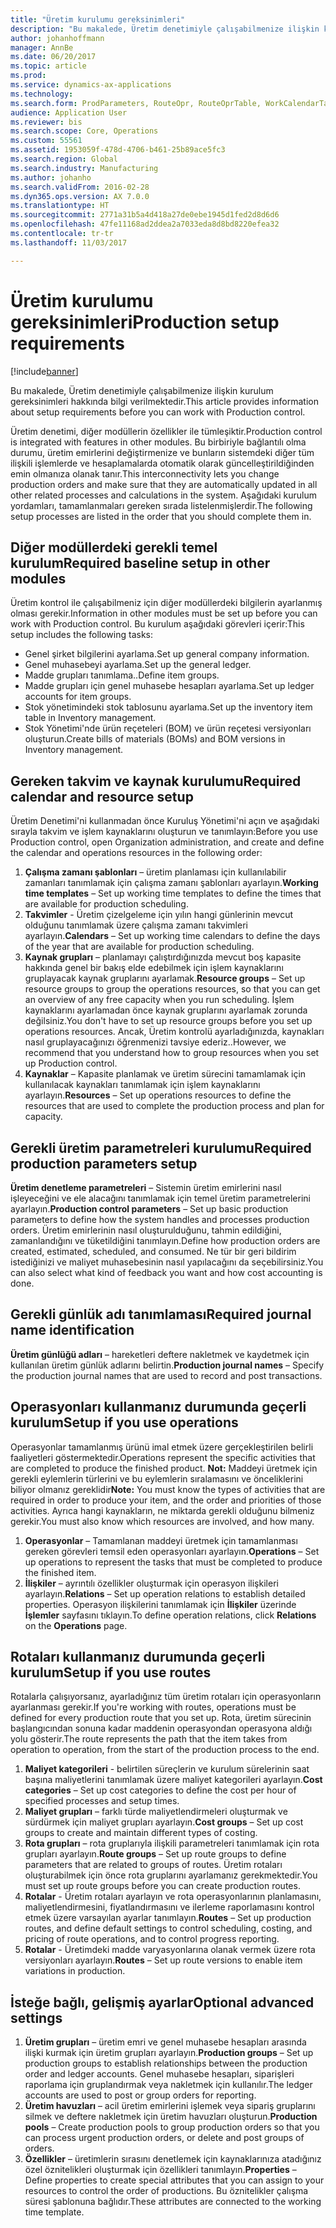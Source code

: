```yaml
---
title: "Üretim kurulumu gereksinimleri"
description: "Bu makalede, Üretim denetimiyle çalışabilmenize ilişkin kurulum gereksinimleri hakkında bilgi verilmektedir."
author: johanhoffmann
manager: AnnBe
ms.date: 06/20/2017
ms.topic: article
ms.prod: 
ms.service: dynamics-ax-applications
ms.technology: 
ms.search.form: ProdParameters, RouteOpr, RouteOprTable, WorkCalendarTable, WorkTimeTable, WrkCtrTable
audience: Application User
ms.reviewer: bis
ms.search.scope: Core, Operations
ms.custom: 55561
ms.assetid: 1953059f-478d-4706-b461-25b89ace5fc3
ms.search.region: Global
ms.search.industry: Manufacturing
ms.author: johanho
ms.search.validFrom: 2016-02-28
ms.dyn365.ops.version: AX 7.0.0
ms.translationtype: HT
ms.sourcegitcommit: 2771a31b5a4d418a27de0ebe1945d1fed2d8d6d6
ms.openlocfilehash: 47fe11168ad2ddea2a7033eda8d8bd8220efea32
ms.contentlocale: tr-tr
ms.lasthandoff: 11/03/2017

---
```


# <a name="production-setup-requirements"></a><span data-ttu-id="4a3ee-103">Üretim kurulumu gereksinimleri</span><span class="sxs-lookup"><span data-stu-id="4a3ee-103">Production setup requirements</span></span>

[!include[banner](../includes/banner.md)]


<span data-ttu-id="4a3ee-104">Bu makalede, Üretim denetimiyle çalışabilmenize ilişkin kurulum gereksinimleri hakkında bilgi verilmektedir.</span><span class="sxs-lookup"><span data-stu-id="4a3ee-104">This article provides information about setup requirements before you can work with Production control.</span></span> 

<span data-ttu-id="4a3ee-105">Üretim denetimi, diğer modüllerin özellikler ile tümleşiktir.</span><span class="sxs-lookup"><span data-stu-id="4a3ee-105">Production control is integrated with features in other modules.</span></span> <span data-ttu-id="4a3ee-106">Bu birbiriyle bağlantılı olma durumu, üretim emirlerini değiştirmenize ve bunların sistemdeki diğer tüm ilişkili işlemlerde ve hesaplamalarda otomatik olarak güncelleştirildiğinden emin olmanıza olanak tanır.</span><span class="sxs-lookup"><span data-stu-id="4a3ee-106">This interconnectivity lets you change production orders and make sure that they are automatically updated in all other related processes and calculations in the system.</span></span> <span data-ttu-id="4a3ee-107">Aşağıdaki kurulum yordamları, tamamlanmaları gereken sırada listelenmişlerdir.</span><span class="sxs-lookup"><span data-stu-id="4a3ee-107">The following setup processes are listed in the order that you should complete them in.</span></span>

## <a name="required-baseline-setup-in-other-modules"></a><span data-ttu-id="4a3ee-108">Diğer modüllerdeki gerekli temel kurulum</span><span class="sxs-lookup"><span data-stu-id="4a3ee-108">Required baseline setup in other modules</span></span>
<span data-ttu-id="4a3ee-109">Üretim kontrol ile çalışabilmeniz için diğer modüllerdeki bilgilerin ayarlanmış olması gerekir.</span><span class="sxs-lookup"><span data-stu-id="4a3ee-109">Information in other modules must be set up before you can work with Production control.</span></span> <span data-ttu-id="4a3ee-110">Bu kurulum aşağıdaki görevleri içerir:</span><span class="sxs-lookup"><span data-stu-id="4a3ee-110">This setup includes the following tasks:</span></span>

-   <span data-ttu-id="4a3ee-111">Genel şirket bilgilerini ayarlama.</span><span class="sxs-lookup"><span data-stu-id="4a3ee-111">Set up general company information.</span></span>
-   <span data-ttu-id="4a3ee-112">Genel muhasebeyi ayarlama.</span><span class="sxs-lookup"><span data-stu-id="4a3ee-112">Set up the general ledger.</span></span>
-   <span data-ttu-id="4a3ee-113">Madde grupları tanımlama..</span><span class="sxs-lookup"><span data-stu-id="4a3ee-113">Define item groups.</span></span>
-   <span data-ttu-id="4a3ee-114">Madde grupları için genel muhasebe hesapları ayarlama.</span><span class="sxs-lookup"><span data-stu-id="4a3ee-114">Set up ledger accounts for item groups.</span></span>
-   <span data-ttu-id="4a3ee-115">Stok yönetimindeki stok tablosunu ayarlama.</span><span class="sxs-lookup"><span data-stu-id="4a3ee-115">Set up the inventory item table in Inventory management.</span></span>
-   <span data-ttu-id="4a3ee-116">Stok Yönetimi'nde ürün reçeteleri (BOM) ve ürün reçetesi versiyonları oluşturun.</span><span class="sxs-lookup"><span data-stu-id="4a3ee-116">Create bills of materials (BOMs) and BOM versions in Inventory management.</span></span>

## <a name="required-calendar-and-resource-setup"></a><span data-ttu-id="4a3ee-117">Gereken takvim ve kaynak kurulumu</span><span class="sxs-lookup"><span data-stu-id="4a3ee-117">Required calendar and resource setup</span></span>
<span data-ttu-id="4a3ee-118">Üretim Denetimi'ni kullanmadan önce Kuruluş Yönetimi'ni açın ve aşağıdaki sırayla takvim ve işlem kaynaklarını oluşturun ve tanımlayın:</span><span class="sxs-lookup"><span data-stu-id="4a3ee-118">Before you use Production control, open Organization administration, and create and define the calendar and operations resources in the following order:</span></span>

1.  <span data-ttu-id="4a3ee-119">**Çalışma zamanı şablonları** – üretim planlaması için kullanılabilir zamanları tanımlamak için çalışma zamanı şablonları ayarlayın.</span><span class="sxs-lookup"><span data-stu-id="4a3ee-119">**Working time templates** – Set up working time templates to define the times that are available for production scheduling.</span></span>
2.  <span data-ttu-id="4a3ee-120">**Takvimler** - Üretim çizelgeleme için yılın hangi günlerinin mevcut olduğunu tanımlamak üzere çalışma zamanı takvimleri ayarlayın.</span><span class="sxs-lookup"><span data-stu-id="4a3ee-120">**Calendars** – Set up working time calendars to define the days of the year that are available for production scheduling.</span></span>
3.  <span data-ttu-id="4a3ee-121">**Kaynak grupları** – planlamayı çalıştırdığınızda mevcut boş kapasite hakkında genel bir bakış elde edebilmek için işlem kaynaklarını gruplayacak kaynak gruplarını ayarlamak.</span><span class="sxs-lookup"><span data-stu-id="4a3ee-121">**Resource groups** – Set up resource groups to group the operations resources, so that you can get an overview of any free capacity when you run scheduling.</span></span> <span data-ttu-id="4a3ee-122">İşlem kaynaklarını ayarlamadan önce kaynak gruplarını ayarlamak zorunda değilsiniz.</span><span class="sxs-lookup"><span data-stu-id="4a3ee-122">You don't have to set up resource groups before you set up operations resources.</span></span> <span data-ttu-id="4a3ee-123">Ancak, Üretim kontrolü ayarladığınızda, kaynakları nasıl gruplayacağınızı öğrenmenizi tavsiye ederiz..</span><span class="sxs-lookup"><span data-stu-id="4a3ee-123">However, we recommend that you understand how to group resources when you set up Production control.</span></span>
4.  <span data-ttu-id="4a3ee-124">**Kaynaklar** – Kapasite planlamak ve üretim sürecini tamamlamak için kullanılacak kaynakları tanımlamak için işlem kaynaklarını ayarlayın.</span><span class="sxs-lookup"><span data-stu-id="4a3ee-124">**Resources** – Set up operations resources to define the resources that are used to complete the production process and plan for capacity.</span></span>

## <a name="required-production-parameters-setup"></a><span data-ttu-id="4a3ee-125">Gerekli üretim parametreleri kurulumu</span><span class="sxs-lookup"><span data-stu-id="4a3ee-125">Required production parameters setup</span></span>
<span data-ttu-id="4a3ee-126">**Üretim denetleme parametreleri** – Sistemin üretim emirlerini nasıl işleyeceğini ve ele alacağını tanımlamak için temel üretim parametrelerini ayarlayın.</span><span class="sxs-lookup"><span data-stu-id="4a3ee-126">**Production control parameters** – Set up basic production parameters to define how the system handles and processes production orders.</span></span> <span data-ttu-id="4a3ee-127">Üretim emirlerinin nasıl oluşturulduğunu, tahmin edildiğini, zamanlandığını ve tüketildiğini tanımlayın.</span><span class="sxs-lookup"><span data-stu-id="4a3ee-127">Define how production orders are created, estimated, scheduled, and consumed.</span></span> <span data-ttu-id="4a3ee-128">Ne tür bir geri bildirim istediğinizi ve maliyet muhasebesinin nasıl yapılacağını da seçebilirsiniz.</span><span class="sxs-lookup"><span data-stu-id="4a3ee-128">You can also select what kind of feedback you want and how cost accounting is done.</span></span>

## <a name="required-journal-name-identification"></a><span data-ttu-id="4a3ee-129">Gerekli günlük adı tanımlaması</span><span class="sxs-lookup"><span data-stu-id="4a3ee-129">Required journal name identification</span></span>
<span data-ttu-id="4a3ee-130">**Üretim günlüğü adları** – hareketleri deftere nakletmek ve kaydetmek için kullanılan üretim günlük adlarını belirtin.</span><span class="sxs-lookup"><span data-stu-id="4a3ee-130">**Production journal names** – Specify the production journal names that are used to record and post transactions.</span></span>

## <a name="setup-if-you-use-operations"></a><span data-ttu-id="4a3ee-131">Operasyonları kullanmanız durumunda geçerli kurulum</span><span class="sxs-lookup"><span data-stu-id="4a3ee-131">Setup if you use operations</span></span>
<span data-ttu-id="4a3ee-132">Operasyonlar tamamlanmış ürünü imal etmek üzere gerçekleştirilen belirli faaliyetleri göstermektedir.</span><span class="sxs-lookup"><span data-stu-id="4a3ee-132">Operations represent the specific activities that are completed to produce the finished product.</span></span> <span data-ttu-id="4a3ee-133">**Not:** Maddeyi üretmek için gerekli eylemlerin türlerini ve bu eylemlerin sıralamasını ve önceliklerini biliyor olmanız gereklidir</span><span class="sxs-lookup"><span data-stu-id="4a3ee-133">**Note:** You must know the types of activities that are required in order to produce your item, and the order and priorities of those activities.</span></span> <span data-ttu-id="4a3ee-134">Ayrıca hangi kaynakların, ne miktarda gerekli olduğunu bilmeniz gerekir.</span><span class="sxs-lookup"><span data-stu-id="4a3ee-134">You must also know which resources are involved, and how many.</span></span>

1.  <span data-ttu-id="4a3ee-135">**Operasyonlar** – Tamamlanan maddeyi üretmek için tamamlanması gereken görevleri temsil eden operasyonları ayarlayın.</span><span class="sxs-lookup"><span data-stu-id="4a3ee-135">**Operations** – Set up operations to represent the tasks that must be completed to produce the finished item.</span></span>
2.  <span data-ttu-id="4a3ee-136">**İlişkiler** – ayrıntılı özellikler oluşturmak için operasyon ilişkileri ayarlayın.</span><span class="sxs-lookup"><span data-stu-id="4a3ee-136">**Relations** – Set up operation relations to establish detailed properties.</span></span> <span data-ttu-id="4a3ee-137">Operasyon ilişkilerini tanımlamak için **İlişkiler** üzerinde **İşlemler** sayfasını tıklayın.</span><span class="sxs-lookup"><span data-stu-id="4a3ee-137">To define operation relations, click **Relations** on the **Operations** page.</span></span>

## <a name="setup-if-you-use-routes"></a><span data-ttu-id="4a3ee-138">Rotaları kullanmanız durumunda geçerli kurulum</span><span class="sxs-lookup"><span data-stu-id="4a3ee-138">Setup if you use routes</span></span>
<span data-ttu-id="4a3ee-139">Rotalarla çalışıyorsanız, ayarladığınız tüm üretim rotaları için operasyonların ayarlanması gerekir.</span><span class="sxs-lookup"><span data-stu-id="4a3ee-139">If you're working with routes, operations must be defined for every production route that you set up.</span></span> <span data-ttu-id="4a3ee-140">Rota, üretim sürecinin başlangıcından sonuna kadar maddenin operasyondan operasyona aldığı yolu gösterir.</span><span class="sxs-lookup"><span data-stu-id="4a3ee-140">The route represents the path that the item takes from operation to operation, from the start of the production process to the end.</span></span>

1.  <span data-ttu-id="4a3ee-141">**Maliyet kategorileri** - belirtilen süreçlerin ve kurulum sürelerinin saat başına maliyetlerini tanımlamak üzere maliyet kategorileri ayarlayın.</span><span class="sxs-lookup"><span data-stu-id="4a3ee-141">**Cost categories** – Set up cost categories to define the cost per hour of specified processes and setup times.</span></span>
2.  <span data-ttu-id="4a3ee-142">**Maliyet grupları** – farklı türde maliyetlendirmeleri oluşturmak ve sürdürmek için maliyet grupları ayarlayın.</span><span class="sxs-lookup"><span data-stu-id="4a3ee-142">**Cost groups** – Set up cost groups to create and maintain different types of costing.</span></span>
3.  <span data-ttu-id="4a3ee-143">**Rota grupları** – rota gruplarıyla ilişkili parametreleri tanımlamak için rota grupları ayarlayın.</span><span class="sxs-lookup"><span data-stu-id="4a3ee-143">**Route groups** – Set up route groups to define parameters that are related to groups of routes.</span></span> <span data-ttu-id="4a3ee-144">Üretim rotaları oluşturabilmek için önce rota gruplarını ayarlamanız gerekmektedir.</span><span class="sxs-lookup"><span data-stu-id="4a3ee-144">You must set up route groups before you can create production routes.</span></span>
4.  <span data-ttu-id="4a3ee-145">**Rotalar** - Üretim rotaları ayarlayın ve rota operasyonlarının planlamasını, maliyetlendirmesini, fiyatlandırmasını ve ilerleme raporlamasını kontrol etmek üzere varsayılan ayarlar tanımlayın.</span><span class="sxs-lookup"><span data-stu-id="4a3ee-145">**Routes** – Set up production routes, and define default settings to control scheduling, costing, and pricing of route operations, and to control progress reporting.</span></span>
5.  <span data-ttu-id="4a3ee-146">**Rotalar** - Üretimdeki madde varyasyonlarına olanak vermek üzere rota versiyonları ayarlayın.</span><span class="sxs-lookup"><span data-stu-id="4a3ee-146">**Routes** – Set up route versions to enable item variations in production.</span></span>

## <a name="optional-advanced-settings"></a><span data-ttu-id="4a3ee-147">İsteğe bağlı, gelişmiş ayarlar</span><span class="sxs-lookup"><span data-stu-id="4a3ee-147">Optional advanced settings</span></span>
1.  <span data-ttu-id="4a3ee-148">**Üretim grupları** – üretim emri ve genel muhasebe hesapları arasında ilişki kurmak için üretim grupları ayarlayın.</span><span class="sxs-lookup"><span data-stu-id="4a3ee-148">**Production groups** – Set up production groups to establish relationships between the production order and ledger accounts.</span></span> <span data-ttu-id="4a3ee-149">Genel muhasebe hesapları, siparişleri raporlama için gruplandırmak veya nakletmek için kullanılır.</span><span class="sxs-lookup"><span data-stu-id="4a3ee-149">The ledger accounts are used to post or group orders for reporting.</span></span>
2.  <span data-ttu-id="4a3ee-150">**Üretim havuzları** – acil üretim emirlerini işlemek veya sipariş gruplarını silmek ve deftere nakletmek için üretim havuzları oluşturun.</span><span class="sxs-lookup"><span data-stu-id="4a3ee-150">**Production pools** – Create production pools to group production orders so that you can process urgent production orders, or delete and post groups of orders.</span></span>
3.  <span data-ttu-id="4a3ee-151">**Özellikler** – üretimlerin sırasını denetlemek için kaynaklarınıza atadığınız özel öznitelikleri oluşturmak için özellikleri tanımlayın.</span><span class="sxs-lookup"><span data-stu-id="4a3ee-151">**Properties** – Define properties to create special attributes that you can assign to your resources to control the order of productions.</span></span> <span data-ttu-id="4a3ee-152">Bu öznitelikler çalışma süresi şablonuna bağlıdır.</span><span class="sxs-lookup"><span data-stu-id="4a3ee-152">These attributes are connected to the working time template.</span></span>





